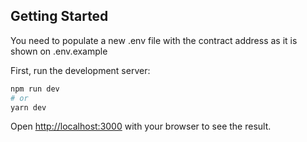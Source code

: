 ## Getting Started

You need to populate a new .env file with the contract address as it is shown on .env.example

First, run the development server:

```bash
npm run dev
# or
yarn dev
```

Open [http://localhost:3000](http://localhost:3000) with your browser to see the result.
